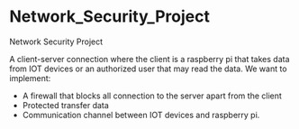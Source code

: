 # Network_Security_Project

Network Security Project
 
A client-server connection where the client is a raspberry pi that takes data from IOT devices or an authorized user that may read the data.
We want to implement:
-	A firewall that blocks all connection to the server apart from the client
-	Protected transfer data
-	Communication channel between IOT devices and raspberry pi.
